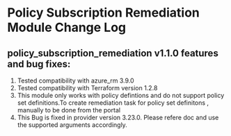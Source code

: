 # Policy Subscription Remediation Module Change Log
## policy_subscription_remediation v1.1.0 features and bug fixes:

1. Tested compatibility with azure_rm 3.9.0
2. Tested compatibility with Terraform version 1.2.8
3. This module only works with policy defintions and do not support policy set definitions.To create remediation task for policy set definitons , manually to be done from the portal
4. This Bug is fixed in provider version 3.23.0. Please refere doc and use the supported arguments accordingly.